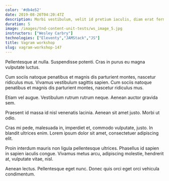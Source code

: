 ```yaml
---
color: '#db4e52'
date: 2019-08-26T04:20:47Z
description: Morbi vestibulum, velit id pretium iaculis, diam erat fermentum justo, nec condimentum neque sapien placerat ante.
duration: 5
image: /images/tnd-content-unit-tests/ws_image_5.jpg
instructors: ["Wesley Carbry"]
technologies: ["Eleventy","JAMStack","JS"]
title: Vagram workshop
slug: vagram-workshop-147
---
```

Pellentesque at nulla. Suspendisse potenti. Cras in purus eu magna vulputate luctus.

Cum sociis natoque penatibus et magnis dis parturient montes, nascetur ridiculus mus. Vivamus vestibulum sagittis sapien. Cum sociis natoque penatibus et magnis dis parturient montes, nascetur ridiculus mus.

Etiam vel augue. Vestibulum rutrum rutrum neque. Aenean auctor gravida sem.

Praesent id massa id nisl venenatis lacinia. Aenean sit amet justo. Morbi ut odio.

Cras mi pede, malesuada in, imperdiet et, commodo vulputate, justo. In blandit ultrices enim. Lorem ipsum dolor sit amet, consectetuer adipiscing elit.

Proin interdum mauris non ligula pellentesque ultrices. Phasellus id sapien in sapien iaculis congue. Vivamus metus arcu, adipiscing molestie, hendrerit at, vulputate vitae, nisl.

Aenean lectus. Pellentesque eget nunc. Donec quis orci eget orci vehicula condimentum.
